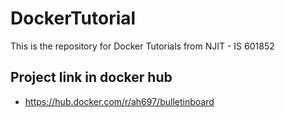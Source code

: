 # DockerTutorial
This is the repository for Docker Tutorials from NJIT - IS 601852

## Project link in docker hub

* https://hub.docker.com/r/ah697/bulletinboard

